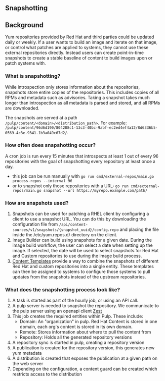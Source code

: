 ## Snapshotting

## Background

Yum repositories provided by Red Hat and third parties could be updated daily or weekly.  If a user wants to build an image and iterate on that image, or control what patches are applied to systems, they cannot use these external repositories directly.  Instead users can create point-in-time snapshots to create a stable baseline of content to build images upon or patch systems with.

### What is snapshotting?

While introspection only stores information about the repositories, snapshots store entire copies of the repositories.  This includes copies of all RPMs and metadata such as advisories.  Taking a snapshot takes much longer than introspection as all metadata is parsed and stored, and all RPMs are downloaded.

The snapshots are served at a path `/pulp/content/<domain>/<distribution_path>`.  For example: `/pulp/content/96d6d190/804288c1-13c3-40bc-9abf-ec2ed4ef4a12/8d6336b5-0569-4c3e-9341-1b3a049c67d2/`.

### How often does snapshotting occur?

A cron job is run every 15 minutes that introspects at least 1 out of every 96 repositories with the goal of snapshotting every repository at least once a day.

* this job can be run manually with `go run cmd/external-repos/main.go process-repos --interval 96`
* or to snapshot only those repositories with a URL: `go run cmd/external-repos/main.go snapshot --url https://myrepo.example.com/path/`

### How are snapshots used?

1. Snapshots can be used for patching a RHEL client by configuring a client to use a snapshot URL.  You can do this by downloading the configuration file from  `/api/content-sources/v1/snapshots/{snapshot_uuid}/config.repo` and placing the file inside the /etc/yum.repos.d/ directory on the client.
2. Image Builder can build using snapshots for a given date.  During the image build workflow, the user can select a date when setting up the image.  If selected, the date will be used to select snapshots for Red Hat and Custom repositories to use during the image build process.   
3. [Content Templates](./templates.md) provide a way to combine the snapshots of different Red Hat and custom repositories into a single entity.  These templates can then be assigned to systems to configure those systems to pull updates from the snapshots instead of the upstream repositories. 

### What does the snapshotting process look like?

1. A task is started as part of the hourly job, or using an API call.
2. A pulp server is needed to snapshot the repository.  We communicate to the pulp server using an openapi client [Zest](https://github.com/content-services/zest/)  
3. This job creates the required entities within Pulp.  These include:
   * Domain: An "organization" in pulp.  Red Hat Content is stored in one domain, each org's content is stored in its own domain.
   * Remote: Stores information about where to pull the content from
   * Repository:  Holds all the generated repository versions
4. A repository sync is started in pulp, creating a repository version
5. A publication is created for the repository version, this generates new yum metadata
6. A distribution is created that exposes the publication at a given path on the web server
7. Depending on the configuration, a content guard can be created which restricts access to the distribution
